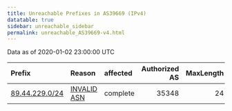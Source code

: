 ```yaml
---
title: Unreachable Prefixes in AS39669 (IPv4)
datatable: true
sidebar: unreachable_sidebar
permalink: unreachable_AS39669-v4.html
---
```


Data as of 2020-01-02 23:00:00 UTC


<div class="datatable-begin"></div>

| Prefix                                                 | Reason                                                                                                | affected   |   Authorized AS |   MaxLength | Anchor                                         |   unreachable /24s |
|:-------------------------------------------------------|:------------------------------------------------------------------------------------------------------|:-----------|----------------:|------------:|:-----------------------------------------------|-------------------:|
| [89.44.229.0/24](https://stat.ripe.net/89.44.229.0/24) | [INVALID ASN](https://rpki-validator.ripe.net/announcement-preview?asn=AS39669&prefix=89.44.229.0/24) | complete   |           35348 |          24 | [RIPE](unreachable_RIPE_NCC_RPKI_Root-v4.html) |                  1 |

<div class="datatable-end"></div>